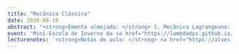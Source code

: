 ```yaml
---
title: "Mecânica Clássica"
date: 2020-08-10
abstract: "<strong>Ementa almejada: </strong> 1. Mecânica Lagrangeana: coordenadas, o princípio de Hamilton, o grupo de Galilei, sistemas fechados, teorias efetivas, potenciais dependentes do tempo, leis de conservação. 2. Mecânica Hamiltoniana: equações canônicas, espaço de fases, teorema do virial, colchetes de Poisson, transformações canônicas. 3. Teoria de Hamilton–Jacobi: equação de Hamilton–Jacobi, separação de variáveis, variáveis de ação-ângulo."
event: 'Mini-Escola de Inverno da <a href="https://lambdadps.github.io/" target="_blank">Dead Physicists Society</a>'
lecturenotes: '<strong>Notas de aula: </strong> <a href="https://alves-nickolas.github.io/teaching/Mecânica_Clássica.pdf" target="_blank">disponíveis aqui</a>'
---
```

